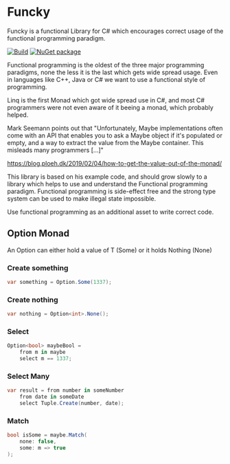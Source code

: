 # Funcky

Funcky is a functional Library for C# which encourages correct usage of the functional programming paradigm.

[![Build](https://github.com/messerli-informatik-ag/funcky/workflows/Build/badge.svg)](https://github.com/messerli-informatik-ag/funcky/actions?query=workflow%3ABuild)
[![NuGet package](https://buildstats.info/nuget/Funcky)](https://www.nuget.org/packages/Funcky)

Functional programming is the oldest of the three major programming paradigms, none the less it is the last which gets wide spread usage. Even in languages like C++, Java or C# we want to use a functional style of programming.

Linq is the first Monad which got wide spread use in C#, and most C# programmers were not even aware of it beeing a monad, which probably helped.

Mark Seemann points out that "Unfortunately, Maybe implementations often come with an API that enables you to ask a Maybe object if it's populated or empty, and a way to extract the value from the Maybe container. This misleads many programmers [...]"

https://blog.ploeh.dk/2019/02/04/how-to-get-the-value-out-of-the-monad/

This library is based on his example code, and should grow slowly to a library which helps to use and understand the Functional programming paradigm. Functional programming is side-effect free and the strong type system can be used to make illegal state impossible. 

Use functional programming as an additional asset to write correct code.

## Option Monad

An Option<T> can either hold a value of T (Some) or it holds Nothing (None)

### Create something

```csharp
var something = Option.Some(1337);
```
    
### Create nothing

```csharp
var nothing = Option<int>.None();
```

### Select

```csharp
Option<bool> maybeBool =
    from m in maybe
    select m == 1337;
```

### Select Many 

```csharp
var result = from number in someNumber
    from date in someDate
    select Tuple.Create(number, date);
```

### Match

```csharp
bool isSome = maybe.Match(
    none: false,
    some: m => true
);
```

